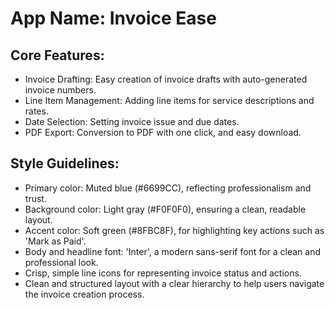 # **App Name**: Invoice Ease

## Core Features:

- Invoice Drafting: Easy creation of invoice drafts with auto-generated invoice numbers.
- Line Item Management: Adding line items for service descriptions and rates.
- Date Selection: Setting invoice issue and due dates.
- PDF Export: Conversion to PDF with one click, and easy download.

## Style Guidelines:

- Primary color: Muted blue (#6699CC), reflecting professionalism and trust.
- Background color: Light gray (#F0F0F0), ensuring a clean, readable layout.
- Accent color: Soft green (#8FBC8F), for highlighting key actions such as 'Mark as Paid'.
- Body and headline font: 'Inter', a modern sans-serif font for a clean and professional look.
- Crisp, simple line icons for representing invoice status and actions.
- Clean and structured layout with a clear hierarchy to help users navigate the invoice creation process.